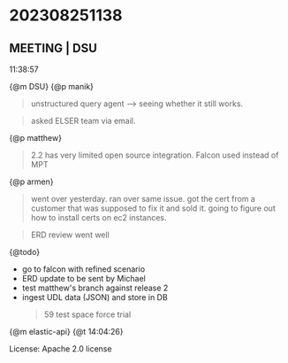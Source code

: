 # 202308251138

## MEETING | DSU

11:38:57

{@m DSU}
{@p manik}

  > unstructured query agent --> seeing whether it still works.

  > asked ELSER team via email.

{@p matthew}

  > 2.2 has very limited open source integration.
  > Falcon used instead of MPT 

{@p armen}

  > went over yesterday. ran over same issue. 
  > got the cert from a customer that was supposed to fix it and sold it. 
  > going to figure out how to install certs on ec2 instances.

  > ERD review went well

{@todo}

- go to falcon with refined scenario
- ERD update to be sent by Michael
- test matthew's branch against release 2
- ingest UDL data (JSON) and store in DB
  > 59 test 
  > space force trial


{@m elastic-api}
{@t 14:04:26}

License: Apache 2.0 license 
